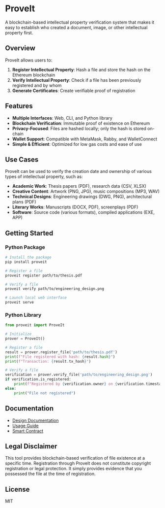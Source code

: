# ProveIt

A blockchain-based intellectual property verification system that makes it easy to establish who created a document, image, or other intellectual property first.

## Overview

ProveIt allows users to:

1. **Register Intellectual Property**: Hash a file and store the hash on the Ethereum blockchain
2. **Verify Intellectual Property**: Check if a file has been previously registered and by whom
3. **Generate Certificates**: Create verifiable proof of registration

## Features

- **Multiple Interfaces**: Web, CLI, and Python library
- **Blockchain Verification**: Immutable proof of existence on Ethereum
- **Privacy-Focused**: Files are hashed locally; only the hash is stored on-chain
- **Wallet Support**: Compatible with MetaMask, Rabby, and WalletConnect
- **Simple & Efficient**: Optimized for low gas costs and ease of use

## Use Cases

ProveIt can be used to verify the creation date and ownership of various types of intellectual property, such as:

- **Academic Work**: Thesis papers (PDF), research data (CSV, XLSX)
- **Creative Content**: Artwork (PNG, JPG), music compositions (MP3, WAV)
- **Technical Designs**: Engineering drawings (DWG, PNG), architectural plans (PDF)
- **Literary Works**: Manuscripts (DOCX, PDF), screenplays (PDF)
- **Software**: Source code (various formats), compiled applications (EXE, APP)

## Getting Started


### Python Package

```bash
# Install the package
pip install proveit

# Register a file
proveit register path/to/thesis.pdf

# Verify a file
proveit verify path/to/engineering_design.png

# Launch local web interface
proveit serve
```

### Python Library

```python
from proveit import ProveIt

# Initialize
prover = ProveIt()

# Register a file
result = prover.register_file('path/to/thesis.pdf')
print(f"File registered with hash: {result.hash}")
print(f"Transaction: {result.tx_hash}")

# Verify a file
verification = prover.verify_file('path/to/engineering_design.png')
if verification.is_registered:
    print(f"Registered by {verification.owner} on {verification.timestamp}")
else:
    print("File not registered")
```

## Documentation

- [Design Documentation](docs/DESIGN.md)
- [Usage Guide](docs/USAGE.md)
- [Smart Contract](contracts/README.md)

## Legal Disclaimer

This tool provides blockchain-based verification of file existence at a specific time. Registration through ProveIt does not constitute copyright registration or legal protection. It simply provides evidence that you possessed the file at the time of registration.

## License

MIT
